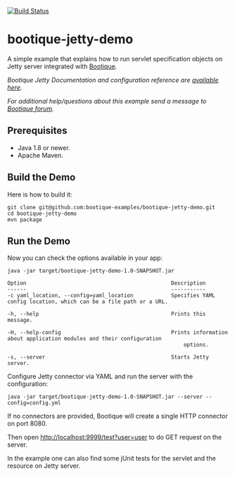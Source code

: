 [![Build Status](https://travis-ci.org/bootique-examples/bootique-jetty-demo.svg)](https://travis-ci.org/bootique-examples/bootique-jetty-demo)

# bootique-jetty-demo

A simple example that explains how to run servlet specification objects on Jetty server integrated with [Bootique](https://bootique.io). 

*Bootique Jetty Documentation and configuration reference are 
[available here](https://bootique.io/docs/0/bootique-jetty-docs/).*

*For additional help/questions about this example send a message to
[Bootique forum](https://groups.google.com/forum/#!forum/bootique-user).*

## Prerequisites

* Java 1.8 or newer.
* Apache Maven.

## Build the Demo

Here is how to build it:

	git clone git@github.com:bootique-examples/bootique-jetty-demo.git
	cd bootique-jetty-demo
	mvn package

## Run the Demo

Now you can check the options available in your app:

    java -jar target/bootique-jetty-demo-1.0-SNAPSHOT.jar
    
    Option                                              Description
    ------                                              -----------    
    -c yaml_location, --config=yaml_location            Specifies YAML config location, which can be a file path or a URL.

    -h, --help                                          Prints this message.

    -H, --help-config                                   Prints information about application modules and their configuration
                                                            options.
                                                            
    -s, --server                                        Starts Jetty server.


Configure Jetty connector via YAML and run the server with the configuration:
    
    java -jar target/bootique-jetty-demo-1.0-SNAPSHOT.jar --server --config=config.yml

If no connectors are provided, Bootique will create a single HTTP connector on port 8080.

Then open [http://localhost:9999/test?user=user](http://locahost:9999/test?user=user) to do GET request on the server.

In the example one can also find some jUnit tests for the servlet and the resource on Jetty server.
 

    
